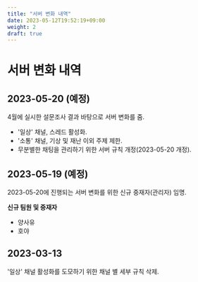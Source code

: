 ```yaml
---
title: "서버 변화 내역"
date: 2023-05-12T19:52:19+09:00
weight: 2
draft: true
---
```

# 서버 변화 내역

## 2023-05-20 (예정)

4월에 실시한 설문조사 결과 바탕으로 서버 변화를 줌.

- '일상' 채널, 스레드 활성화.
- '소통' 채널, 기상 및 재난 이외 주제 제한.
- 무분별한 채팅을 관리하기 위한 서버 규칙 개정(2023-05-20 개정).

## 2023-05-19 (예정)

2023-05-20에 진행되는 서버 변화를 위한 신규 중재자(관리자) 임명.

**신규 팀원 및 중재자**

- 양사유
- 호야

## 2023-03-13

'일상' 채널 활성화를 도모하기 위한 채널 별 세부 규칙 삭제.
